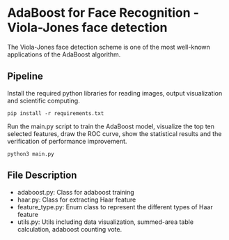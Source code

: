 # AdaBoost for Face Recognition - Viola-Jones face detection
The Viola-Jones face detection scheme is one of the most well-known applications of the AdaBoost algorithm.

## Pipeline
Install the required python libraries for reading images, output visualization and scientific computing.
```
pip install -r requirements.txt
```
Run the main.py script to train the AdaBoost model, visualize the top ten selected features, draw the ROC curve, show the statistical results and the verification of performance improvement. 
```
python3 main.py
```

## File Description
* adaboost.py: Class for adaboost training
* haar.py: Class for extracting Haar feature
* feature_type.py: Enum class to represent the different types of Haar feature
* utils.py: Utils including data visualization, summed-area table calculation, adaboost counting vote.  